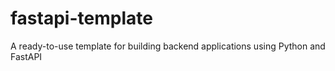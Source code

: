 # fastapi-template
A ready-to-use template for building backend applications using Python and FastAPI
